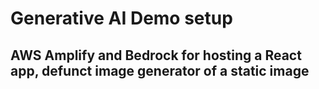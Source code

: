 # Generative AI Demo setup
## AWS Amplify and Bedrock for hosting a React app, defunct image generator of a static image

